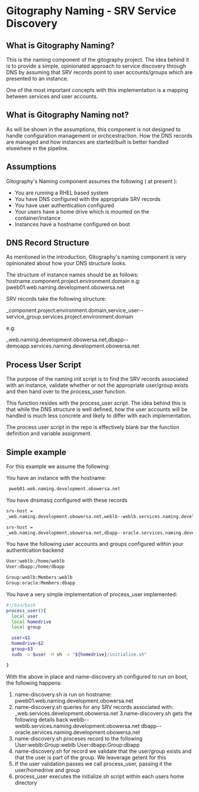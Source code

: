 Gitography Naming - SRV Service Discovery
=========================================

What is Gitography Naming?
--------------------------

This is the naming component of the gitography project. The idea behind it is
to provide a simple, opinionated approach to service discovery through DNS by
assuming that SRV records point to user accounts/groups which are presented to
an instance.

One of the most important concepts with this implementation is a mapping between
services and user accounts.

What is Gitography Naming not?
------------------------------

As will be shown in the assumptions, this component is not designed to handle
configuration management or orchcestraction. How the DNS records are managed and
how instances are started/built is better handled elsewhere in the pipeline.

Assumptions
------------

Gitography's Naming component assumes the following ( at present ):

- You are running a RHEL based system
- You have DNS configured with the appropriate SRV records
- You have user authentication configured
- Your users have a home drive which is mounted on the container/instance
- Instances have a hostname configured on boot

DNS Record Structure
--------------------

As mentioned in the introduction, Gitography's naming component is very
opinionated about how your DNS structure looks.

The structure of instance names should be as follows:
hostname.component.project.environment.domain
e.g:
pweb01.web.naming.development.obowersa.net

SRV records take the following structure:

_component.project.environment.domain,service_user--service_group.services.project.environment.domain

e.g:

_web.naming.development.obowersa.net,dbapp--demoapp.services.naming.development.obowersa.net


Process User Script
-------------------

The purpose of the naming init script is to find the SRV records associated with
an instance, validate whether or not the appropriate user/group exists and then
hand over to the process_user function.

This function resides with the process_user script. The idea behind this is that
while the DNS structure is well defined, how the user accounts will be handled
is much less concrete and likely to differ with each implementation.

The process user script in the repo is effectively blank bar the function
definition and variable assignment.


Simple example
--------------

For this example we assume the following:

You have an instance with the hostname:
```bash
 pweb01.web.naming.development.obowersa.net
```
You have dnsmasq configured with these records

```bash
srv-host =
_web.naming.development.obowersa.net,weblb--weblb.services.naming.development.obowersa.net

srv-host =
_web.naming.development.obowersa.net,dbapp--oracle.services.naming.development.obowersa.net

```

You have the following user accounts and groups configured within your authentication
backend

```bash
User:weblb:/home/weblb
User:dbapp:/home/dbapp

Group:weblb:Members:weblb
Group:oracle:Members:dbapp
```

You have a very simple implementation of process_user implemented:

```bash
#!/bin/bash
process_user(){
  local user
  local homedrive
  local group

  user=$1
  homedrive=$2
  group=$3
  sudo -u $user -H sh -c "${homedrive}/initialize.sh"

}
```


With the above in place and name-discovery.sh configured to run on boot, the
following happens:

1. name-discovery.sh is run on hostname: pweb01.web.naming.development.obowersa.net
2. name-discovery.sh queries for any SRV records associated with:
_web.services.development.obowersa.net
3.name-discovery.sh gets the following details back
weblb--weblb.services.naming.development.obowersa.net
dbapp--oracle.services.naming.development.obowersa.net
4. name-discovery.sh proceses record to the following
User:weblb:Group:weblb
User:dbapp:Group:dbapp
5. name-discovery.sh for record we validate that the user/group exists and that the user is
   part of the group. We leaverage getent for this
6. If the user validation passes we call process_user, passing it the
   user/homedrive and group
7. process_user executes the initialize.sh script within each users home
   directory
